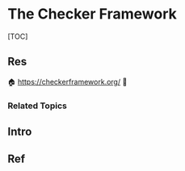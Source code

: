 # The Checker Framework

[TOC]



## Res
🏠 https://checkerframework.org/
🚧 


### Related Topics



## Intro



## Ref

